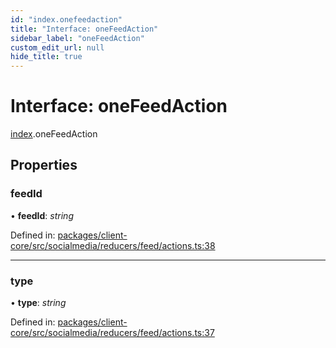 ```yaml
---
id: "index.onefeedaction"
title: "Interface: oneFeedAction"
sidebar_label: "oneFeedAction"
custom_edit_url: null
hide_title: true
---
```


# Interface: oneFeedAction

[index](../modules/index.md).oneFeedAction

## Properties

### feedId

• **feedId**: *string*

Defined in: [packages/client-core/src/socialmedia/reducers/feed/actions.ts:38](https://github.com/xr3ngine/xr3ngine/blob/716a06460/packages/client-core/src/socialmedia/reducers/feed/actions.ts#L38)

___

### type

• **type**: *string*

Defined in: [packages/client-core/src/socialmedia/reducers/feed/actions.ts:37](https://github.com/xr3ngine/xr3ngine/blob/716a06460/packages/client-core/src/socialmedia/reducers/feed/actions.ts#L37)
